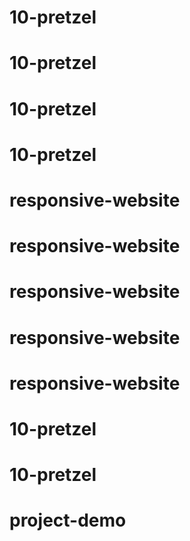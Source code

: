# 10-pretzel
# 10-pretzel
# 10-pretzel
# 10-pretzel
# responsive-website
# responsive-website
# responsive-website
# responsive-website
# responsive-website
# 10-pretzel
# 10-pretzel
# project-demo
